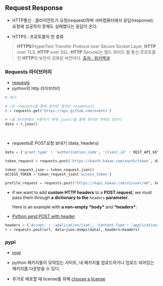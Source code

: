 ## Request Response

- HTTP통신 : 클라이언트가 요청(request)하며 서버컴퓨터에서 응답(response). 요청에 성공하지 못해도 실패했다는 응답이 온다.

- HTTPS : 프로토콜의 한 종류

> **HTTPS**(HyperText Transfer Protocol over Secure Socket Layer, **HTTP** over TLS, **HTTP** over SSL, **HTTP** Secure)는 월드 와이드 웹 통신 프로토콜인 **HTTP**의 보안이 강화된 버전이다. [출처 : 위키백과](https://ko.wikipedia.org/wiki/HTTPS)



### Requests 라이브러리

- [requests](https://requests.readthedocs.io/en/master/)
- python의 http 라이브러리

```python
# 예시

# r은 requests를 통해 받아온 결과인 response다.
r = requests.get('https://api.github.com/events')

# r을 파이썬에서 사용하기 위해 json()을 통해 파이썬 객체로 만든다.
data = r.json()
```

<br>

- requests로 POST요청 보내기 (data, headers)

```python
data = {'grant_type' : 'authorization_code', 'client_id' : REST_API_KEY, 'redirect_uri' : REDIRECT_URI, 'code' : code }

token_request = requests.post('https://kauth.kakao.com/oauth/token', data=data)

token_request_json = token_request.json()  
ACCESS_TOKEN = token_request_json['access_token']

profile_request = requests.post("https://kapi.kakao.com/v2/user/me", headers={"Authorization": f"Bearer {ACCESS_TOKEN}"},)
```

- if we want to add **custom HTTP headers** to a **POST request**, we must pass them through **a dictionary to the** `headers` **parameter**.

  Here is an example with **a non-empty \*body\*** and ***headers\***:

- [Python send POST with header](https://stackoverflow.com/questions/10768522/python-send-post-with-header)

```python
headers = {'Accept' : 'application/json', 'Content-Type': 'application/json'}
r = requests.post(url, data=json.dumps(data), headers=headers)
```



### pypi

- [pypi](https://pypi.org/)

- python 패키지들이 모여있는 사이트, 내 패키지를 업로드하거나 업로드 되어있는 패키지를 다운받을 수 있다.
- 추가로 배포할 때 license를 위해 [choose a license](https://choosealicense.com/)



